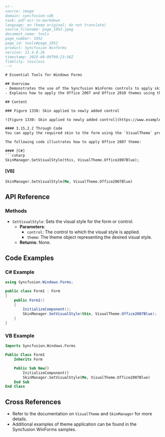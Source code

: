 ```html
<!--
source: image
domain: syncfusion-sdk
task: pdf-ocr-to-markdown
language: en (keep original; do not translate)
source_filename: page_1952.jpeg
document_name: tools
page_number: 1952
page_id: tools#page_1952
product: Syncfusion Winforms
version: 11.4.0.26
timestamp: 2025-08-09T09:23:56Z
fidelity: lossless
-->

# Essential Tools for Windows Forms

## Overview
- Demonstrates the use of the Syncfusion WinForms controls to apply skins to controls and forms.
- Explains how to apply the Office 2007 and Office 2010 themes using the `VisualTheme` property.

## Content

### Figure 1330: Skin applied to newly added control

![Figure 1330: Skin applied to newly added control](https://www.example.com/figure1330.png)

#### 3.15.2.2 Through Code
You can apply the required skin to the form using the `VisualTheme` property.

The following code illustrates how to apply Office 2007 theme:

#### [C#]
```csharp
SkinManager.SetVisualStyle(this, VisualTheme.Office2007Blue);
```

#### [VB]
```vb
SkinManager.SetVisualStyle(Me, VisualTheme.Office2007Blue)
```

## API Reference

### Methods
- `SetVisualStyle`: Sets the visual style for the form or control.  
  - **Parameters**:
    - `control`: The control to which the visual style is applied.
    - `theme`: The theme object representing the desired visual style.
  - **Returns**: None.

## Code Examples

### C# Example
```csharp
using Syncfusion.Windows.Forms;

public class Form1 : Form
{
    public Form1()
    {
        InitializeComponent();
        SkinManager.SetVisualStyle(this, VisualTheme.Office2007Blue);
    }
}
```

### VB Example
```vb
Imports Syncfusion.Windows.Forms

Public Class Form1
    Inherits Form

    Public Sub New()
        InitializeComponent()
        SkinManager.SetVisualStyle(Me, VisualTheme.Office2007Blue)
    End Sub
End Class
```

## Cross References
- Refer to the documentation on `VisualTheme` and `SkinManager` for more details.
- Additional examples of theme application can be found in the Syncfusion WinForms samples.

<!-- tags: Syncfusion WinForms, VisualTheme, SkinManager, Office 2007 theme, Office 2010 theme, controls, forms, properties, methods, code examples, namespaces -->
```